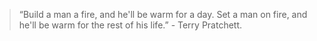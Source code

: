 > “Build a man a fire, and he'll be warm for a day. Set a man on fire, and he'll be warm for the rest of his life.” - Terry Pratchett.
